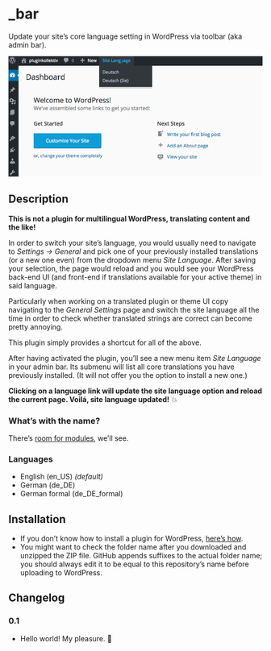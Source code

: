 # _bar
Update your site’s core language setting in WordPress via toolbar (aka admin bar).

![Update Site Language Option via Admin Bar](https://github.com/glueckpress/_bar/raw/master/modules/site-language/screenshot.gif)

## Description
**This is not a plugin for multilingual WordPress, translating content and the like!**

In order to switch your site’s language, you would usually need to navigate to _Settings → General_ and pick one of your previously installed translations (or a new one even) from the dropdown menu _Site Language_. After saving your selection, the page would reload and you would see your WordPress back-end UI (and front-end if translations available for your active theme) in said language.

Particularly when working on a translated plugin or theme UI copy navigating to the _General Settings_ page and switch the site language all the time in order to check whether translated strings are correct can become pretty annoying.

This plugin simply provides a shortcut for all of the above.

After having activated the plugin, you’ll see a new menu item _Site Language_ in your admin bar. Its submenu will list all core translations you have previously installed. (It will not offer you the option to install a new one.)

**Clicking on a language link will update the site language option and reload the current page. Voilá, site language updated!** :boom:

### What’s with the name?

There’s [room for modules](https://github.com/glueckpress/_bar/tree/master/modules/), we’ll see.

### Languages

* English (en\_US) _(default)_
* German (de_DE)
* German formal (de\_DE_formal)

## Installation

* If you don’t know how to install a plugin for WordPress, [here’s how](http://codex.wordpress.org/Managing_Plugins#Installing_Plugins).
* You might want to check the folder name after you downloaded and unzipped the ZIP file. GitHub appends suffixes to the actual folder name; you should always edit it to be equal to this repository’s name before uploading to WordPress.

## Changelog

### 0.1

* Hello world! My pleasure. :bouquet:
